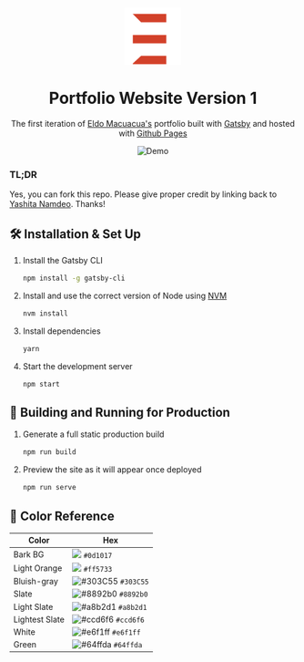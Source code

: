 <div align="center">
  <img alt="Logo" src="https://github.com/eldoJr/eldoJr/blob/main/icon-192x192.png" width="100" />
</div>
<h1 align="center">
  Portfolio Website Version 1
</h1>
<p align="center">
  The first iteration of <a href="https://yashitanamdeo.github.io/" target="_blank">Eldo Macuacua's</a> portfolio built with <a href="https://www.gatsbyjs.org/" target="_blank">Gatsby</a> and hosted with <a href="https://pages.github.com/" target="_blank">Github Pages</a>
</p>
<!-- <p align="center">
  Previous iterations:
  <a href="https://github.com/chandrikadeb7/chandrikadeb7.github.io-v1" target="_blank">Version 1</a>
</p> -->

<div align="center">
  <img alt="Demo" src="https://github.com/eldoJr/eldomacuacua.github/blob/main/previw.png" />
</div>

### TL;DR

Yes, you can fork this repo. Please give proper credit by linking back to [Yashita Namdeo](https://github.com/yashitanamdeo). Thanks!

## 🛠 Installation & Set Up

1. Install the Gatsby CLI

   ```sh
   npm install -g gatsby-cli
   ```

2. Install and use the correct version of Node using [NVM](https://github.com/nvm-sh/nvm)

   ```sh
   nvm install
   ```

3. Install dependencies

   ```sh
   yarn
   ```

4. Start the development server

   ```sh
   npm start
   ```

## 🚀 Building and Running for Production

1. Generate a full static production build

   ```sh
   npm run build
   ```

1. Preview the site as it will appear once deployed

   ```sh
   npm run serve
   ```

## 🎨 Color Reference

| Color          | Hex                                                                |
| -------------- | ------------------------------------------------------------------ |
| Bark BG        | ![](https://via.placeholder.com/10/0d1017?text=+) `#0d1017` |
| Light Orange   | ![](https://via.placeholder.com/10/ff5733?text=+) `#ff5733` |
| Bluish-gray    | ![#303C55](https://via.placeholder.com/10/303C55?text=+) `#303C55` |
| Slate          | ![#8892b0](https://via.placeholder.com/10/8892b0?text=+) `#8892b0` |
| Light Slate    | ![#a8b2d1](https://via.placeholder.com/10/a8b2d1?text=+) `#a8b2d1` |
| Lightest Slate | ![#ccd6f6](https://via.placeholder.com/10/ccd6f6?text=+) `#ccd6f6` |
| White          | ![#e6f1ff](https://via.placeholder.com/10/e6f1ff?text=+) `#e6f1ff` |
| Green          | ![#64ffda](https://via.placeholder.com/10/64ffda?text=+) `#64ffda` |
